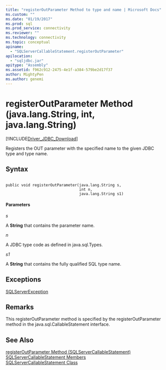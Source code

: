 ```yaml
---
title: "registerOutParameter Method to type and name | Microsoft Docs"
ms.custom: ""
ms.date: "01/19/2017"
ms.prod: sql
ms.prod_service: connectivity
ms.reviewer: ""
ms.technology: connectivity
ms.topic: conceptual
apiname: 
  - "SQLServerCallableStatement.registerOutParameter"
apilocation: 
  - "sqljdbc.jar"
apitype: "Assembly"
ms.assetid: f962c912-2475-4e1f-a384-579be2d17f37
author: MightyPen
ms.author: genemi
---
```

# registerOutParameter Method (java.lang.String, int, java.lang.String)
[!INCLUDE[Driver_JDBC_Download](../../../includes/driver_jdbc_download.md)]

  Registers the OUT parameter with the specified name to the given JDBC type and type name.  
  
## Syntax  
  
```  
  
public void registerOutParameter(java.lang.String s,  
                                 int n,  
                                 java.lang.String s1)  
```  
  
#### Parameters  
 *s*  
  
 A **String** that contains the parameter name.  
  
 *n*  
  
 A JDBC type code as defined in java.sql.Types.  
  
 *s1*  
  
 A **String** that contains the fully qualified SQL type name.  
  
## Exceptions  
 [SQLServerException](../../../connect/jdbc/reference/sqlserverexception-class.md)  
  
## Remarks  
 This registerOutParameter method is specified by the registerOutParameter method in the java.sql.CallableStatement interface.  
  
## See Also  
 [registerOutParameter Method &#40;SQLServerCallableStatement&#41;](../../../connect/jdbc/reference/registeroutparameter-method-sqlservercallablestatement.md)   
 [SQLServerCallableStatement Members](../../../connect/jdbc/reference/sqlservercallablestatement-members.md)   
 [SQLServerCallableStatement Class](../../../connect/jdbc/reference/sqlservercallablestatement-class.md)  
  
  
